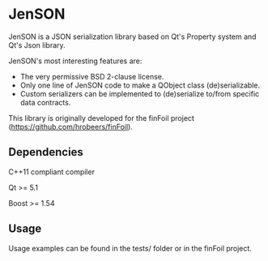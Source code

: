 JenSON
======

JenSON is a JSON serialization library based on Qt's Property system and Qt's Json library.

JenSON's most interesting features are:
  - The very permissive BSD 2-clause license.
  - Only one line of JenSON code to make a QObject class (de)serializable.
  - Custom serializers can be implemented to (de)serialize to/from specific data contracts.

This library is originally developed for the finFoil project (https://github.com/hrobeers/finFoil).


## Dependencies

C++11 compliant compiler

Qt >= 5.1

Boost >= 1.54


## Usage

Usage examples can be found in the tests/ folder or in the finFoil project.
